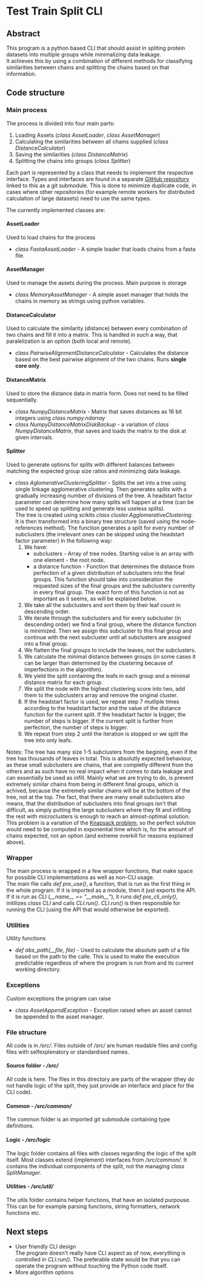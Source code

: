 # Test Train Split CLI
## Abstract
This program is a python based CLI that should assist in spliting protein datasets into multiple groups while minimalizing data leakage.  
It achieves this by using a combination of different methods for classifying similarities between chains and splitting the chains based on that information. 


## Code structure 
### Main process
The process is divided into four main parts:
  1. Loading Assets (*class AssetLoader*, *class AssetManager*)
  2. Calculating the similarities between all chains supplied (*class DistanceCalculator*)
  3. Saving the similarities (*class DistanceMatrix*)
  4. Splitting the chains into groups (*class Splitter*)

Each part is represented by a class that needs to implement the respective interface. Types and interfaces are found in a separate [GitHub repository](https://github.com/jiricekcz/test-train-split-common) linked to this as a git submodule. This is done to minimize duplicate code, in cases where other repositories (for example remote workers for distributed calculation of large datasets) need to use the same types.  
  
The currently implemented classes are:
#### AssetLoader
Used to load chains for the process
  - *class FastaAssetLoader* - A simple loader that loads chains from a fasta file.
#### AssetManager
Used to manage the assets during the process. Main purpose is storage
  - *class MemoryAssetManager* - A simple asset manager that holds the chains in memory as strings using python variables.
#### DistanceCalculator
Used to calculate the similarity (distance) between every combination of two chains and fill it into a matrix. This is handled in such a way, that paralelization is an option (both local and remote).
  - *class PairwiseAlignmentDistanceCalculator* - Calculates the distance based on the best pairwise alignment of the two chains. Runs **single core only**. 
#### DistanceMatrix
Used to store the distance data in matrix form. Does not need to be filled sequentially.
  - *class NumpyDistanceMatrix* - Matrix that saves distances as 16 bit integers using *class numpy.ndarray*
  - *class NumpyDistanceMatrixDiskBackup* - a variation of *class NumpyDistanceMatrix*, that saves and loads the matrix to the disk at given intervals.
 #### Splitter
 Used to generate options for splits with different balances between matching the expected group size ratios and minimizing data leakage.
  - *class AglomerativeClusteringSplitter* - Splits the set into a tree using single linkage agglomerative clustering. Then generates splits with a gradually increasing number of divisions of the tree. A headstart factor parameter can determine how many splits will happen at a time (can be used to speed up splitting and generate less useless splits).  
The tree is created using scikits *class cluster.AgglomerativeClustering*. It is then transformed into a binary tree structure (saved using the node-references method). The function generates a split for every number of subclusters (the irrelevant ones can be skipped using the headstart factor parameter) in the following way:  
    1. We have:
        - subclusters - Array of tree nodes. Starting value is an array with one element - the root node. 
        - a distance function - Function that determines the distance from perfection of a given distribution of subclusters into the final groups. This function should take into consideration the requested sizes of the final groups and the subclusters currenlty in every final group. The exact form of this function is not as important as it seems, as will be explained below.
    2. We take all the subclusters and sort them by their leaf count in descending order.
    3. We iterate through the subclusters and for every subcluster (in descending order) we find a final group, where the distance function is minimized. Then we assign this subcluster to this final group and continue with the next subcluster until all subclusters are assigned into a final group.
    4. We flatten the final groups to include the leaves, not the subclusters.
    5. We calculate the minimal distance between groups (in some cases it can be larger than determined by the clustering because of imperfections in the algorithm).
    6. We yield the split containing the leafs in each group and a minimal distance matrix for each group.
    7. We split the node with the highest clustering score into two, add them to the subclusters array and remove the original cluster.
    8. If the headstart factor is used, we repeat step 7 mutliple times according to the headstart factor and the value of the distance function for the current split. If the headstart factor is bigger, the number of steps is bigger. If the current split is further from perfection, the number of steps is bigger.
    9. We repeat from step 2 until the iteration is stopped or we split the tree into only leafs.  
  
Notes: The tree has many size 1-5 subclusters from the begining, even if the tree has thousands of leaves in total. This is absolutly expected behaviour, as these small subclusters are chains, that are completly different from the others and as such have no real impact when it comes to data leakage and can essentially be used as infill. Mainly what we are trying to do, is prevent extremely similar chains from being in different final groups, which is achived, because the extremely similar chains will be at the bottom of the tree, not at the top. The fact, that there are many small subclusters also means, that the distribution of subclusters into final groups isn't that difficult, as simply putting the large subclusters where they fit and infilling the rest with microclusters is enough to reach an almost-optimal solution. This problem is a variation of the [Knapsack problem](https://en.wikipedia.org/wiki/Knapsack_problem), so the perfect solution would need to be computed in exponential time which is, for the amount of chains expected, not an option (and extreme overkill for reasons explained above). 
    
### Wrapper
The main process is wrapped in a few wrapper functions, that make space for possible CLI implementations as well as non-CLI usage.  
The main file calls *def pre_use()*, a function, that is run as the first thing in the whole program. If it is imported as a module, then it just exports the API.  
If it is run as CLI (*\_\_name\_\_ == "\_\_main\_\_"*), it runs *def pre_cli_only()*, initilizes *class CLI* and calls *CLI.run()*. *CLI.run()* is then responsible for running the CLI (using the API that would otherwise be exported).

### Utilities
Utility functions
  - *def abs_path(__file, file)* - Used to calculate the absolute path of a file based on the path to the calle. This is used to make the execution predictable regardless of where the program is run from and its current working directory.
 
### Exceptions
Custom exceptions the program can raise
  - *class AssetAppendException* - Exception raised when an asset cannot be appended to the asset manager.

### File structure
All code is in */src/*. Files outside of */src/* are human readable files and config files with selfexplenatory or standardised names.

#### Source folder - */src/*
All code is here. The files in this directory are parts of the wrapper (they do not handle logic of the split, they just provide an interface and place for the CLI code).

#### Common - */src/common/*
The common folder is an imported git submodule containing type definitions.

#### Logic - */src/logic*
The logic folder contains all files with classes regarding the logic of the split itself. Most classes extend (implement) interfaces from */src/common/*. It contains the individual components of the split, not the managing *class SplitManager*.

#### Utilities - */src/util/*
The utils folder contains helper functions, that have an isolated purpouse. This can be for example parsing functions, string formatters, network functions etc.


## Next steps
  - User friendly CLI design  
The program doesn't really have CLI aspect as of now, everything is controlled in *CLI.run()*. The preferable state would be that you can operate the program without touching the Python code itself.
  - More algorithm options
